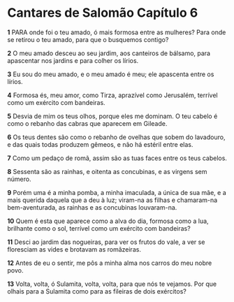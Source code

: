 # Cantares de Salomão Capítulo 6

**1** 	PARA onde foi o teu amado, ó mais formosa entre as mulheres? Para onde se retirou o teu amado, para que o busquemos contigo?

**2** 	O meu amado desceu ao seu jardim, aos canteiros de bálsamo, para apascentar nos jardins e para colher os lírios.

**3** 	Eu sou do meu amado, e o meu amado é meu; ele apascenta entre os lírios.

**4** 	Formosa és, meu amor, como Tirza, aprazível como Jerusalém, terrível como um exército com bandeiras.

**5** 	Desvia de mim os teus olhos, porque eles me dominam. O teu cabelo é como o rebanho das cabras que aparecem em Gileade.

**6** 	Os teus dentes são como o rebanho de ovelhas que sobem do lavadouro, e das quais todas produzem gêmeos, e não há estéril entre elas.

**7** 	Como um pedaço de romã, assim são as tuas faces entre os teus cabelos.

**8** 	Sessenta são as rainhas, e oitenta as concubinas, e as virgens sem número.

**9** 	Porém uma é a minha pomba, a minha imaculada, a única de sua mãe, e a mais querida daquela que a deu à luz; viram-na as filhas e chamaram-na bem-aventurada, as rainhas e as concubinas louvaram-na.

**10** 	Quem é esta que aparece como a alva do dia, formosa como a lua, brilhante como o sol, terrível como um exército com bandeiras?

**11** 	Desci ao jardim das nogueiras, para ver os frutos do vale, a ver se floresciam as vides e brotavam as romãzeiras.

**12** 	Antes de eu o sentir, me pôs a minha alma nos carros do meu nobre povo.

**13** 	Volta, volta, ó Sulamita, volta, volta, para que nós te vejamos. Por que olhais para a Sulamita como para as fileiras de dois exércitos?

